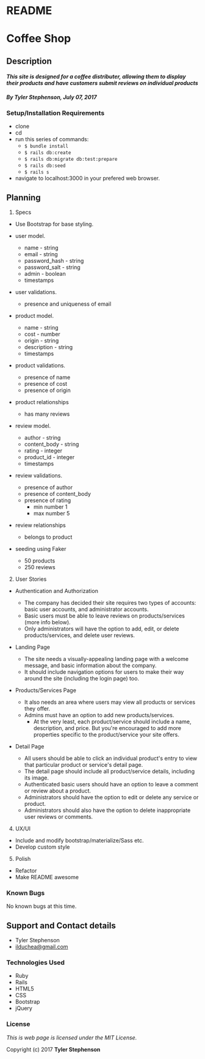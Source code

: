 # README

# Coffee Shop

## Description

#### _**This site is designed for a coffee distributer, allowing them to display their products and have customers submit reviews on individual products**_

#### _**By Tyler Stephenson, July 07, 2017**_

### Setup/Installation Requirements
* clone <link to repo>
* cd <local repo>
* run this series of commands:
  * `$ bundle install`
  * `$ rails db:create`
  * `$ rails db:migrate db:test:prepare`
  * `$ rails db:seed`
  * `$ rails s`
* navigate to localhost:3000 in your prefered web browser.

## Planning

1. Specs
  * Use Bootstrap for base styling.
  * user model.
      * name - string
      * email - string
      * password_hash - string
      * password_salt - string
      * admin - boolean
      * timestamps
  * user validations.
    * presence and uniqueness of email


  * product model.
      * name - string
      * cost - number
      * origin - string
      * description - string
      * timestamps
  * product validations.
    * presence of name
    * presence of cost
    * presence of origin
  * product relationships
    * has many reviews

  * review model.
      * author - string
      * content_body - string
      * rating - integer
      * product_id - integer
      * timestamps
  * review validations.
    * presence of author
    * presence of content_body
    * presence of rating
      * min number 1
      * max number 5
  * review relationships
    * belongs to product

  * seeding using Faker
    * 50 products
    * 250 reviews

2. User Stories

  * Authentication and Authorization
    * The company has decided their site requires two types of accounts: basic user accounts, and administrator accounts.
    * Basic users must be able to leave reviews on products/services (more info below).
    * Only administrators will have the option to add, edit, or delete products/services, and delete user reviews.

  * Landing Page
    * The site needs a visually-appealing landing page with a welcome message, and basic information about the company.
    * It should include navigation options for users to make their way around the site (including the login page) too.

  * Products/Services Page
    * It also needs an area where users may view all products or services they offer.
    * Admins must have an option to add new products/services.
      * At the very least, each product/service should include a name, description, and price. But you're encouraged to add more properties specific to the product/service your site offers.

  * Detail Page
    * All users should be able to click an individual product's entry to view that particular product or service's detail page.
    * The detail page should include all product/service details, including its image.
    * Authenticated basic users should have an option to leave a comment or review about a product.
    * Administrators should have the option to edit or delete any service or product.
    * Administrators should also have the option to delete inappropriate user reviews or comments.

4. UX/UI
  * Include and modify bootstrap/materialize/Sass etc.
  * Develop custom style

5. Polish
  * Refactor
  * Make README awesome

### Known Bugs
No known bugs at this time.

## Support and Contact details
* Tyler Stephenson
* ilduchea@gmail.com

### Technologies Used

* Ruby
* Rails
* HTML5
* CSS
* Bootstrap
* jQuery

### License

*This is web page is licensed under the MIT License.*

Copyright (c) 2017 **Tyler Stephenson**
